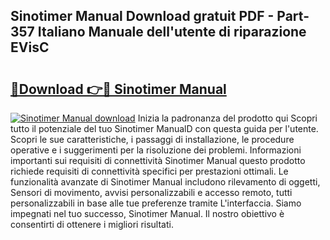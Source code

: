 ## Sinotimer Manual Download gratuit PDF - Part-357 Italiano Manuale dell'utente di riparazione EVisC

# <h2><a href="http://dfejrb.blite.top/?on=Sinotimer+Manual">🔗Download 👉🔴 Sinotimer Manual</a></h2>

[![Sinotimer Manual download](https://i.imgur.com/lujVjoI.png)](http://dfejrb.blite.top/?on=Sinotimer+Manual)
Inizia la padronanza del prodotto qui Scopri tutto il potenziale del tuo Sinotimer ManualD con questa guida per l'utente. Scopri le sue caratteristiche, i passaggi di installazione, le procedure operative e i suggerimenti per la risoluzione dei problemi. Informazioni importanti sui requisiti di connettività Sinotimer Manual questo prodotto richiede requisiti di connettività specifici per prestazioni ottimali. Le funzionalità avanzate di Sinotimer Manual includono rilevamento di oggetti, Sensori di movimento, avvisi personalizzabili e accesso remoto, tutti personalizzabili in base alle tue preferenze tramite L'interfaccia. Siamo impegnati nel tuo successo, Sinotimer Manual. Il nostro obiettivo è consentirti di ottenere i migliori risultati.
